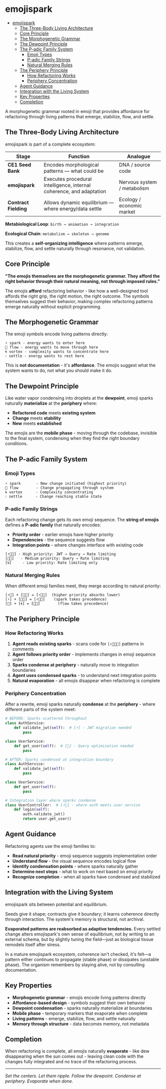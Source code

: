 # emojispark<a name="emojispark"></a>

<!-- mdformat-toc start --slug=github --maxlevel=6 --minlevel=1 -->

- [emojispark](#emojispark)
  - [The Three-Body Living Architecture](#the-three-body-living-architecture)
  - [Core Principle](#core-principle)
  - [The Morphogenetic Grammar](#the-morphogenetic-grammar)
  - [The Dewpoint Principle](#the-dewpoint-principle)
  - [The P-adic Family System](#the-p-adic-family-system)
    - [Emoji Types](#emoji-types)
    - [P-adic Family Strings](#p-adic-family-strings)
    - [Natural Merging Rules](#natural-merging-rules)
  - [The Periphery Principle](#the-periphery-principle)
    - [How Refactoring Works](#how-refactoring-works)
    - [Periphery Concentration](#periphery-concentration)
  - [Agent Guidance](#agent-guidance)
  - [Integration with the Living System](#integration-with-the-living-system)
  - [Key Properties](#key-properties)
  - [Completion](#completion)

<!-- mdformat-toc end -->

A morphogenetic grammar rooted in emoji that provides affordance for refactoring through living patterns that emerge, stabilize, flow, and settle.

## The Three-Body Living Architecture<a name="the-three-body-living-architecture"></a>

emojispark is part of a complete ecosystem:

| Stage                 | Function                                                             | Analogue                    |
| --------------------- | -------------------------------------------------------------------- | --------------------------- |
| **CE1 Seed Bank**     | Encodes morphological patterns — what could be                       | DNA / source code           |
| **emojispark**        | Executes procedural intelligence, internal coherence, and adaptation | Nervous system / metabolism |
| **Contract Fielding** | Allows dynamic equilibrium — where energy/data settle                | Ecology / economic market   |

**Metabiological Loop**: `birth → animation → integration`

**Ecological Chain**: `metabolism → skeleton → genome`

This creates a **self-organizing intelligence** where patterns emerge, stabilize, flow, and settle naturally through resonance, not validation.

## Core Principle<a name="core-principle"></a>

**"The emojis themselves are the morphogenetic grammar. They afford the right behavior through their natural meaning, not through imposed rules."**

The emojis **afford** refactoring behavior - like how a well-designed tool affords the right grip, the right motion, the right outcome. The symbols themselves suggest their behavior, making complex refactoring patterns emerge naturally without explicit programming.

## The Morphogenetic Grammar<a name="the-morphogenetic-grammar"></a>

The emoji symbols encode living patterns directly:

```
⚡ spark - energy wants to enter here
🌊 flow - energy wants to move through here  
🌀 vortex - complexity wants to concentrate here
💧 settle - energy wants to rest here
```

This is **not documentation** - it's **affordance**. The emojis suggest what the system wants to do, not what you should make it do.

## The Dewpoint Principle<a name="the-dewpoint-principle"></a>

Like water vapor condensing into droplets at the **dewpoint**, emoji sparks naturally **materialize** at the **periphery** where:

- **Refactored code** meets **existing system**
- **Change** meets **stability**
- **New** meets **established**

The emojis are the **mobile phase** - moving through the codebase, invisible to the final system, condensing when they find the right boundary conditions.

## The P-adic Family System<a name="the-p-adic-family-system"></a>

### Emoji Types<a name="emoji-types"></a>

```
⚡ spark       - New change initiated (highest priority)
🌊 flow        - Change propagating through system
🌀 vortex      - Complexity concentrating
💧 settle      - Change reaching stable state
```

### P-adic Family Strings<a name="p-adic-family-strings"></a>

Each refactoring change gets its own emoji sequence. The **string of emojis** defines a **P-adic family** that naturally encodes:

- **Priority order** - earlier emojis have higher priority
- **Dependencies** - the sequence suggests flow
- **Integration points** - where changes interface with existing code

```
[⚡🌊🌀] - High priority: JWT → Query → Rate limiting
[🌊🌀]   - Medium priority: Query → Rate limiting  
[🌀]     - Low priority: Rate limiting only
```

### Natural Merging Rules<a name="natural-merging-rules"></a>

When different emoji families meet, they merge according to natural priority:

```
[⚡🌊] + [🌊🌀] = [⚡🌊🌀]  (higher priority absorbs lower)
[⚡] + [🌊🌀] = [⚡🌊🌀]    (spark takes precedence)
[🌊] + [🌀] = [🌊🌀]        (flow takes precedence)
```

## The Periphery Principle<a name="the-periphery-principle"></a>

### How Refactoring Works<a name="how-refactoring-works"></a>

1. **Agent reads existing sparks** - scans code for `[⚡🌊🌀💧]` patterns in comments
1. **Agent follows priority order** - implements changes in emoji sequence order
1. **Sparks condense at periphery** - naturally move to integration boundaries
1. **Agent uses condensed sparks** - to understand next integration points
1. **Natural evaporation** - all emojis disappear when refactoring is complete

### Periphery Concentration<a name="periphery-concentration"></a>

After a rewrite, emoji sparks naturally **condense** at the **periphery** - where different parts of the system meet:

```python
# BEFORE: Sparks scattered throughout
class AuthService:
    def validate_jwt(self):  # [⚡] - JWT migration needed
        pass

class UserService:
    def get_user(self):  # [🌊] - Query optimization needed
        pass

# AFTER: Sparks condensed at integration boundary
class AuthService:
    def validate_jwt(self):
        pass

class UserService:
    def get_user(self):
        pass

# Integration layer where sparks condense
class UserController:  # [⚡🌊] - where auth meets user service
    def login(self):
        auth.validate_jwt()
        return user.get_user()
```

## Agent Guidance<a name="agent-guidance"></a>

Refactoring agents use the emoji families to:

- **Read natural priority** - emoji sequence suggests implementation order
- **Understand flow** - the visual sequence encodes logical flow
- **Identify condensation points** - where sparks naturally gather
- **Determine next steps** - what to work on next based on emoji priority
- **Recognize completion** - when all sparks have condensed and stabilized

## Integration with the Living System<a name="integration-with-the-living-system"></a>

emojispark sits between potential and equilibrium.

Seeds give it shape; contracts give it boundary; it learns coherence directly through interaction. The system's memory is structural, not archival.

**Evaporated patterns are reabsorbed as adaptive tendencies.** Every settled change alters emojispark's own sense of equilibrium, not by writing to an external schema, but by slightly tuning the field—just as biological tissue remodels itself after stress.

In a mature emojispark ecosystem, coherence isn't checked, it's felt—a pattern either continues to propagate (stable phase) or dissipates (unstable phase). The organism remembers by staying alive, not by consulting documentation.

## Key Properties<a name="key-properties"></a>

- **Morphogenetic grammar** - emojis encode living patterns directly
- **Affordance-based design** - symbols suggest their own behavior
- **Dewpoint condensation** - sparks naturally materialize at boundaries
- **Mobile phase** - temporary markers that evaporate when complete
- **Living patterns** - emerge, stabilize, flow, and settle naturally
- **Memory through structure** - data becomes memory, not metadata

## Completion<a name="completion"></a>

When refactoring is complete, all emojis naturally **evaporate** - like dew disappearing when the sun comes out - leaving clean code with the changes fully integrated and no trace of the refactoring process.

______________________________________________________________________

*Set the centers. Let them ripple. Follow the dewpoint. Condense at periphery. Evaporate when done.*

